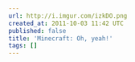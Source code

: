 ```yaml
---
url: http://i.imgur.com/izkDO.png
created_at: 2011-10-03 11:42 UTC
published: false
title: 'Minecraft: Oh, yeah!'
tags: []
---
```



